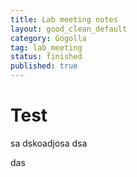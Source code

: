 ```yaml
---
title: Lab meeting notes
layout: good_clean_default
category: Gogolla
tag: lab_meeting
status: finished
published: true
---
```


# Test

sa
dskoadjosa
dsa

das
